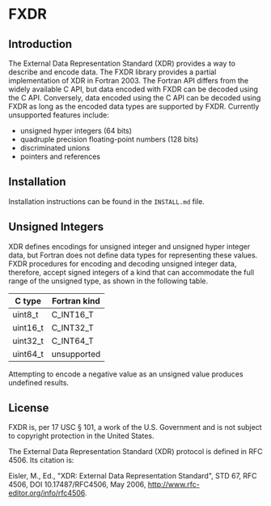 FXDR
====


Introduction
------------

The External Data Representation Standard (XDR) provides a way to describe and
encode data.  The FXDR library provides a partial implementation of XDR in
Fortran 2003.  The Fortran API differs from the widely available C API, but
data encoded with FXDR can be decoded using the C API.  Conversely, data
encoded using the C API can be decoded using FXDR as long as the encoded data
types are supported by FXDR.  Currently unsupported features include:

* unsigned hyper integers (64 bits)
* quadruple precision floating-point numbers (128 bits)
* discriminated unions
* pointers and references


Installation
------------

Installation instructions can be found in the `INSTALL.md` file.


Unsigned Integers
-----------------

XDR defines encodings for unsigned integer and unsigned hyper integer data, but
Fortran does not define data types for representing these values.  FXDR
procedures for encoding and decoding unsigned integer data, therefore, accept
signed integers of a kind that can accommodate the full range of the unsigned
type, as shown in the following table.

  C type | Fortran kind
---------|-------------
 uint8_t |    C_INT16_T
uint16_t |    C_INT32_T
uint32_t |    C_INT64_T
uint64_t |  unsupported

Attempting to encode a negative value as an unsigned value produces undefined
results.


License
-------

FXDR is, per 17 USC § 101, a work of the U.S. Government and is not subject to
copyright protection in the United States.

The External Data Representation Standard (XDR) protocol is defined in
RFC 4506.  Its citation is:

Eisler, M., Ed., "XDR: External Data Representation Standard", STD 67, RFC 4506,
    DOI 10.17487/RFC4506, May 2006, <http://www.rfc-editor.org/info/rfc4506>.
